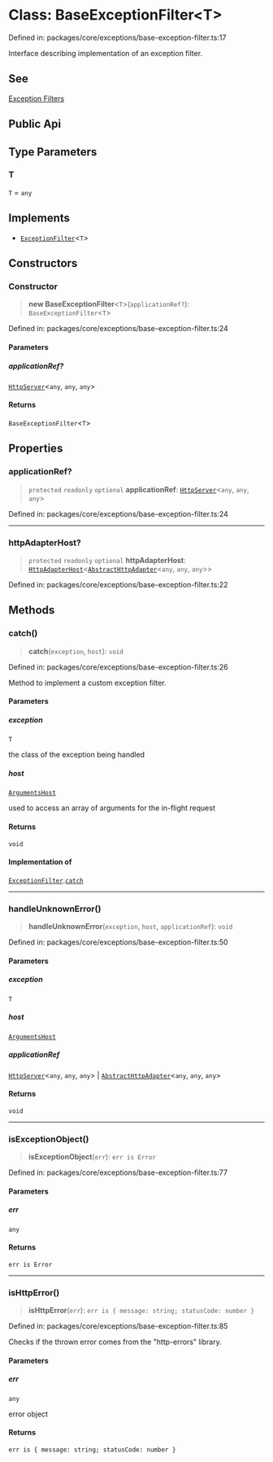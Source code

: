# Class: BaseExceptionFilter\<T\>

Defined in: packages/core/exceptions/base-exception-filter.ts:17

Interface describing implementation of an exception filter.

## See

[Exception Filters](https://docs.nestjs.com/exception-filters)

## Public Api

## Type Parameters

### T

`T` = `any`

## Implements

- [`ExceptionFilter`](../../common/interfaces/ExceptionFilter.md)\<`T`\>

## Constructors

### Constructor

> **new BaseExceptionFilter**\<`T`\>(`applicationRef?`): `BaseExceptionFilter`\<`T`\>

Defined in: packages/core/exceptions/base-exception-filter.ts:24

#### Parameters

##### applicationRef?

[`HttpServer`](../../common/interfaces/HttpServer.md)\<`any`, `any`, `any`\>

#### Returns

`BaseExceptionFilter`\<`T`\>

## Properties

### applicationRef?

> `protected` `readonly` `optional` **applicationRef**: [`HttpServer`](../../common/interfaces/HttpServer.md)\<`any`, `any`, `any`\>

Defined in: packages/core/exceptions/base-exception-filter.ts:24

***

### httpAdapterHost?

> `protected` `readonly` `optional` **httpAdapterHost**: [`HttpAdapterHost`](HttpAdapterHost.md)\<[`AbstractHttpAdapter`](AbstractHttpAdapter.md)\<`any`, `any`, `any`\>\>

Defined in: packages/core/exceptions/base-exception-filter.ts:22

## Methods

### catch()

> **catch**(`exception`, `host`): `void`

Defined in: packages/core/exceptions/base-exception-filter.ts:26

Method to implement a custom exception filter.

#### Parameters

##### exception

`T`

the class of the exception being handled

##### host

[`ArgumentsHost`](../../common/interfaces/ArgumentsHost.md)

used to access an array of arguments for
the in-flight request

#### Returns

`void`

#### Implementation of

[`ExceptionFilter`](../../common/interfaces/ExceptionFilter.md).[`catch`](../../common/interfaces/ExceptionFilter.md#catch)

***

### handleUnknownError()

> **handleUnknownError**(`exception`, `host`, `applicationRef`): `void`

Defined in: packages/core/exceptions/base-exception-filter.ts:50

#### Parameters

##### exception

`T`

##### host

[`ArgumentsHost`](../../common/interfaces/ArgumentsHost.md)

##### applicationRef

[`HttpServer`](../../common/interfaces/HttpServer.md)\<`any`, `any`, `any`\> | [`AbstractHttpAdapter`](AbstractHttpAdapter.md)\<`any`, `any`, `any`\>

#### Returns

`void`

***

### isExceptionObject()

> **isExceptionObject**(`err`): `err is Error`

Defined in: packages/core/exceptions/base-exception-filter.ts:77

#### Parameters

##### err

`any`

#### Returns

`err is Error`

***

### isHttpError()

> **isHttpError**(`err`): `err is { message: string; statusCode: number }`

Defined in: packages/core/exceptions/base-exception-filter.ts:85

Checks if the thrown error comes from the "http-errors" library.

#### Parameters

##### err

`any`

error object

#### Returns

`err is { message: string; statusCode: number }`

